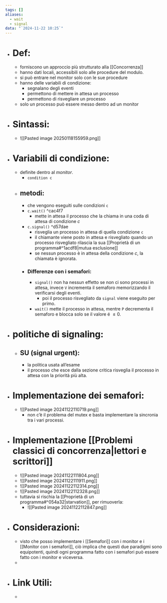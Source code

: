 ```yaml
---
tags: []
aliases:
  - wait
  - signal
data: "`2024-11-22 10:25`"
---
```

- # Def:
	- forniscono un approccio più strutturato alla [[Concorrenza]]
	- hanno dati locali, accessibili solo alle procedure del modulo.
	- si può entrare nel monitor solo con le sue procedure 
	- hanno delle variabili di condizione:
		- segnalano degli eventi 
		- permettono di mettere in attesa un processo
		- permettono di risvegliare un processo
	- solo un processo può essere messo dentro ad un monitor
- # Sintassi:
	- ![[Pasted image 20250118155959.png]]
- # Variabili  di condizione:
	- definite dentro al _monitor_.
		- `condition c`
	- ## metodi:
		- che vengono eseguiti sulle condizioni `c`
		- `c.wait()`  ^cac4f7
			- mette in attesa il processo che la chiama in una coda di attesa di condizione $c$ 
		- `c.signal()`  ^d57dae
			- risveglia un processo in attesa di quella condizione `c`
			- il chiamante viene posto in attesa e risvegliato quando un processo risvegliato rilascia la sua [[Proprietà di un programma#^1acdf8|mutua esclusione]] 
			- se nessun processo è in attesa della condizione $c$, la chiamata è ignorata.
		- ### Differenze con i semafori:
			- `signal()` non ha nessun effetto se non ci sono processi in attesa, invece `V` incrementa il semaforo memorizzando il verificarsi degli eventi.
				- poi il processo risvegliato da `signal` viene eseguito per primo. 
			- `wait()` mette il processo in attesa, mentre `P` decrementa il semaforo e blocca solo se il valore é $\le 0$. 
- # politiche di signaling:
	- ## SU (signal urgent):
		- la politica usata all’esame
		- il processo che esce dalla sezione critica risveglia il processo in attesa con la priorità più alta.
- # Implementazione dei semafori:
	- ![[Pasted image 20241122110719.png]]
		- non c’è il problema del mutex e basta implementare la sincronia tra i vari processi.
- # Implementazione [[Problemi classici di concorrenza|lettori e scrittori]]
	- ![[Pasted image 20241122111804.png]]
	- ![[Pasted image 20241122111911.png]]
	- ![[Pasted image 20241122112314.png]]
	- ![[Pasted image 20241122112328.png]]
	- tuttavia si rischia la [[Proprietà di un programma#^054a32|starvation]], per rimuoverla:
		- ![[Pasted image 20241122112847.png]]
- # Considerazioni:
	- visto che posso implementare i [[Semafori]] con i monitor e i [[Monitor con i semafori]], ciò implica che questi due paradigmi sono equipotenti, quindi ogni programma fatto con i semafori può essere fatto con i monitor e viceversa.
	- 
- # Link Utili:
	- 